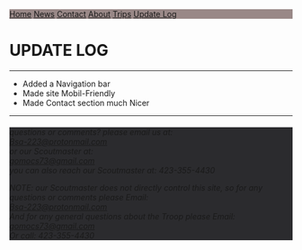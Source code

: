 <!-- V3.00-0/0 -->
<div class="topnav">
  <a href="https://troop223.github.io/">Home</a>
  <a href="https://troop223.github.io/NewsHub">News</a>
  <a href="https://troop223.github.io/#CONTACT">Contact</a>
  <a href="https://troop223.github.io/#ABOUT">About</a>
  <a href="https://troop223.github.io/prev+futureTrips">Trips</a>
  <a class="active" href="https://troop223.github.io/UpdateLog">Update Log</a>
</div>
<h1>UPDATE LOG</h1>
  <hr>
  <ul>
    <li>Added a Navigation bar</li>
    <li>Made site Mobil-Friendly</li>
    <li>Made Contact section much Nicer</li>
  </ul>
  <hr>
<div class="ContactCOLOR">
  <div class="flexbox-item flexbox-CONTACT">
<h6>
    <div id="CONTACT">
  questions or comments? please email us at:  <br>
<a href="mailto:Bsa-223@protonmail.com">Bsa-223@protonmail.com</a> 
  <br> 
  or our Scoutmaster at: 
<br>
<a href="mailto:gomocs73@gmail.com">gomocs73@gmail.com</a>
  <br>
  you can also reach our Scoutmaster at:
   423-355-4430
    </div>
<p>
	
  NOTE: our Scoutmaster does not directly control this site, so for any questions or comments please Email: 
  <br>
<a href="mailto:Bsa-223@protonmail.com">Bsa-223@protonmail.com </a>
<br> And for any general questions about the Troop please Email:
<br>
<a href="mailto:gomocs73@gmail.com">gomocs73@gmail.com</a>
  <br>
Or call:  423-355-4430
  </p>
  </h6>
 <!-- NOTE: These Div closers are VERY necessary DO NOT delete -->
  </div>
  </div>
<style>
  .topnav {
  overflow: hidden;
  /*turns the background color on News, Contact, and about a color*/
  background-color: #998887;
  
}

.topnav a {
  float: left;
  color: #f2f2f2;
  text-align: center;
  padding: 14px 16px;
  text-decoration: none;
  font-size: 17px;
}

.topnav a:hover {
/* changes what color the background, text color when you hover over it*/
  background-color: darkgrey;
  color: white;
}

.topnav a.active {
/*changes the color of the main tab background, text color, respectivly*/
  background-color: #5e5453;
  color: white;
}

.flexbox-CONTACT {

  min-height: 200px;
  
}
  
  .ContactCOLOR{
  
  color: grey;
  
  }
  
  .ContactCOLOR a {
  
  color: #4697e3;
  
  }
   .flexbox-item{

    width: 100%;
    background-color: #2b2b2e;

  }
</style>
